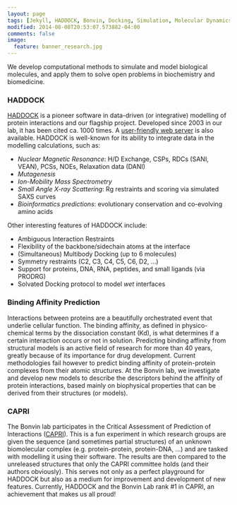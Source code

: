 ```yaml
---
layout: page
tags: [Jekyll, HADDOCK, Bonvin, Docking, Simulation, Molecular Dynamics, Structural Biology, Computational Biology, Modelling, Protein Structure]
modified: 2014-08-08T20:53:07.573882-04:00
comments: false
image:
  feature: banner_research.jpg
---
```


We develop computational methods to simulate and model biological molecules, and apply them to solve open problems in biochemistry and biomedicine.

### HADDOCK

[HADDOCK](http://nmr.chem.uu.nl/haddock) is a pioneer software in data-driven (or integrative) modelling of protein interactions and our flagship project. 
Developed since 2003 in our lab, it has been cited ca. 1000 times. A [user-friendly web server](http://haddock.science.uu.nl/services/HADDOCK/haddock.php)
is also available. HADDOCK is well-known for its ability to integrate data in the modelling calculations, such as:

* *Nuclear Magnetic Resonance*: H/D Exchange, CSPs, RDCs (SANI, VEAN), PCSs, NOEs, Relaxation data (DANI)
* *Mutagenesis*
* *Ion-Mobility Mass Spectrometry*
* *Small Angle X-ray Scattering*: Rg restraints and scoring via simulated SAXS curves
* *Bioinformatics predictions*: evolutionary conservation and co-evolving amino acids

Other interesting features of HADDOCK include:

* Ambiguous Interaction Restraints
* Flexibility of the backbone/sidechain atoms at the interface
* (Simultaneous) Multibody Docking (up to 6 molecules)
* Symmetry restraints (C2, C3, C4, C5, C6, D2, ...)
* Support for proteins, DNA, RNA, peptides, and small ligands (via PRODRG)
* Solvated Docking protocol to model _wet_ interfaces

### Binding Affinity Prediction

Interactions between proteins are a beautifully orchestrated event that underlie cellular function.
The binding affinity, as defined in physico-chemical terms by the dissociation constant (Kd), is what determines if a certain interaction occurs or not in solution.
Predicting binding affinity from structural models is an active field of research for more than 40 years, greatly because of its importance for drug development.
Current methodologies fail however to predict binding affinity of protein-protein complexes from their atomic structures. 
At the Bonvin lab, we investigate and develop new models to describe the descriptors behind the affinity of protein interactions, based mainly on biophysical properties
that can be derived from their structures (or models).

### CAPRI

The Bonvin lab participates in the Critical Assessment of Prediction of Interactions ([CAPRI](http://www.ebi.ac.uk/msd-srv/capri/)).
This is a fun experiment in which research groups are given the sequence (and sometimes partial structures) of an unknown biomolecular complex (e.g. protein-protein, protein-DNA, ...)
and are tasked with modelling it using their software. The results are then compared to the unreleased structures that only the CAPRI committee holds (and their authors obviously).
This serves not only as a perfect playground for HADDOCK but also as a medium for improvement and development of new features.
Currently, HADDOCK and the Bonvin Lab rank #1 in CAPRI, an achievement that makes us all proud!